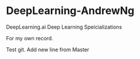 # DeepLearning-AndrewNg
DeepLearning.ai Deep Learning Speicializations

For my own record. 

Test git.
Add new line from Master
 
